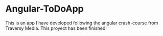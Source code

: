 # Angular-ToDoApp
This is an app I have developed following the angular crash-course from Traversy Media. 
This proyect has been finished! 
